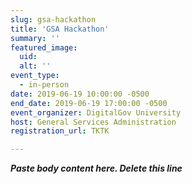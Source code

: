 ```yaml
---
slug: gsa-hackathon
title: 'GSA Hackathon'
summary: ''
featured_image:
  uid:
  alt: ''
event_type:
  - in-person
date: 2019-06-19 10:00:00 -0500
end_date: 2019-06-19 17:00:00 -0500
event_organizer: DigitalGov University
host: General Services Administration
registration_url: TKTK

---
```


***Paste body content here. Delete this line***
